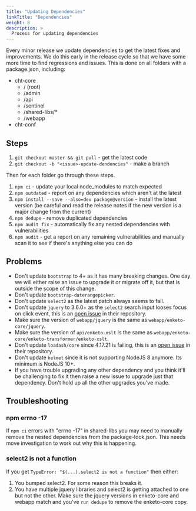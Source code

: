 ```yaml
---
title: "Updating Dependencies"
linkTitle: "Dependencies"
weight: 8
description: >
  Process for updating dependencies
---
```


Every minor release we update dependencies to get the latest fixes and improvements. We do this early in the release cycle so that we have some more time to find regressions and issues. This is done on all folders with a package.json, including:

- cht-core
  - / (root)
  - /admin
  - /api
  - /sentinel
  - /shared-libs/*
  - /webapp
- cht-conf

## Steps

1. `git checkout master && git pull` - get the latest code
2. `git checkout -b "<issue>-update-dendencies"` - make a branch

Then for each folder go through these steps.

1. `npm ci` - update your local node_modules to match expected
2. `npm outdated` - report on any dependencies which aren't at the latest
3. `npm install --save --also=dev package@version` - install the latest version (be careful and read the release notes if the new version is a major change from the current)
4. `npm dedupe` - remove duplicated dependencies
5. `npm audit fix` - automatically fix any nested dependencies with vulnerabilities
6. `npm audit` - get a report on any remaining vulnerabilities and manually scan it to see if there's anything else you can do

## Problems

- Don't update `bootstrap` to 4+ as it has many breaking changes. One day we will either raise an issue to upgrade it or migrate off it, but that is outside the scope of this change.
- Don't update `bootstrap-daterangepicker`.
- Don't update `select2` as the latest patch always seems to fail.
- Don't update `jquery` to 3.6.0+ as the `select2` search input looses focus on click event, this is an [open issue](https://github.com/select2/select2/issues/5993) in their repository.
- Make sure the version of `webapp/jquery` is the same as `webapp/enketo-core/jquery`.
- Make sure the version of `api/enketo-xslt` is the same as `webapp/enketo-core/enketo-transformer/enketo-xslt`.
- Don't update `loadash/core` since 4.17.21 is failing, this is an [open issue](https://github.com/lodash/lodash/issues/4904) in their repository.
- Don't update `helmet` since it is not supporting NodeJS 8 anymore. Its minimum is NodeJS 10+.
- If you have trouble upgrading any other dependency and you think it'll be challenging to fix it then raise a new issue to upgrade just that dependency. Don't hold up all the other upgrades you've made.

## Troubleshooting

### npm errno -17

If `npm ci` errors with "errno -17" in shared-libs you may need to manually remove the nested dependencies from the package-lock.json. This needs move investigation to work out why this is happening.

### select2 is not a function

If you get `TypeError: "$(...).select2 is not a function"` then either:
1. You bumped select2. For some reason this breaks it.
2. You have multiple jquery libraries and select2 is getting attached to one but not the other. Make sure the jquery versions in enketo-core and webapp match and you've `run dedupe` to remove the enketo-core copy.
